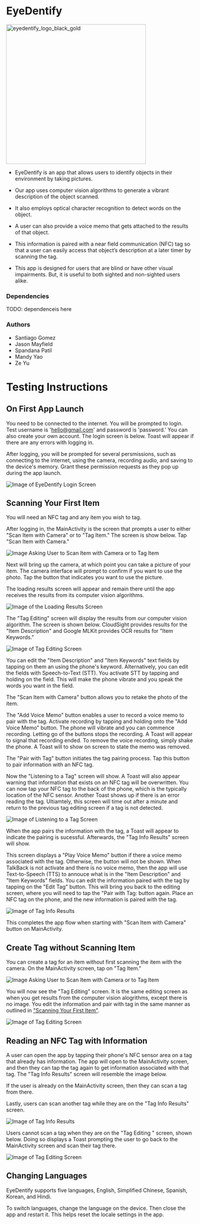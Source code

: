 # EyeDentify

<img width="375" alt="eyedentify_logo_black_gold" src="https://user-images.githubusercontent.com/30096097/166806175-25b392e6-c6b6-4f66-aa5b-a37543e48221.PNG">


- EyeDentify is an app that allows users to identify objects in their environment by taking pictures. 

- Our app uses computer vision algorithms to generate a vibrant description of the object scanned. 

- It also employs optical character recognition to detect words on the object. 

- A user can also provide a voice memo that gets attached to the results of that object. 

- This information is paired with a near field communication (NFC) tag so that a user can easily access that object’s description at a later timer by scanning the tag. 

- This app is designed for users that are blind or have other visual impairments. But, it is useful to both sighted and non-sighted users alike.


### Dependencies

TODO: dependenceis here

### Authors
- Santiago Gomez
- Jason Mayfield
- Spandana Patil
- Mandy Yao
- Ze Yu

# Testing Instructions
## On First App Launch

You need to be connected to the internet.
You will be prompted to login. Test username is 'hello@gmail.com' and password is 'password.' You can also create your own account. The login screen is below. Toast will appear if there are any errors with logging in.


After logging, you will be prompted for several persmissions, such as connecting to the internet, using the camera, recording audio, and saving to the device's memory. Grant these permission requests as they pop up during the app launch.


![Image of EyeDentify Login Screen](https://user-images.githubusercontent.com/30096097/166729639-fc56aefd-f992-4d40-8f7b-870dd25161fe.jpg)


## Scanning Your First Item

You will need an NFC tag and any item you wish to tag.


After logging in, the MainActivity is the screen that prompts a user to either "Scan Item with Camera" or to "Tag Item." The screen is show below. Tap "Scan Item with Camera."

![Image Asking User to Scan Item with Camera or to Tag Item](https://user-images.githubusercontent.com/30096097/166740093-512b6e42-268e-466f-ae52-5ce52f73be9f.jpg)


Next will bring up the camera, at which point you can take a picture of your item. The camera interface will prompt to confirm if you want to use the photo. Tap the button that indicates you want to use the picture.


The loading results screen will appear and remain there until the app receives the results from its computer vision algorithms. 

![Image of the Loading Results Screen](https://user-images.githubusercontent.com/30096097/166741597-da1743a0-994b-4fbc-94aa-328785e387b2.jpg)


The "Tag Editing" screen will display the results from our computer vision algorithm. The screen is shown below. CloudSight provides results for the "Item Description" and Google MLKit provides OCR results for "Item Keywords."


![Image of Tag Editing Screen](https://user-images.githubusercontent.com/30096097/166743890-18c77d8d-b45c-4d41-bb95-1dfb52ba04dc.jpg)


You can edit the "Item Description" and "Item Keywords" text fields by tapping on them an using the phone's keyword. Alternatively, you can edit the fields with Speech-to-Text (STT). You activate STT by tapping and holding on the field. This will make the phone vibrate and you speak the words you want in the field.


The "Scan Item with Camera" button allows you to retake the photo of the item.


The "Add Voice Memo" button enables a user to record a voice memo to pair with the tag. Activate recording by tapping and holding onto the "Add Voice Memo" button. The phone will vibrate and you can commence recording. Letting go of the buttons stops the recording. A Toast will appear to signal that recording ended. To remove the voice recording, simply shake the phone. A Toast will to show on screen to state the memo was removed.


The "Pair with Tag" button initiates the tag pairing process. Tap this button to pair information with an NFC tag.


Now the "Listening to a Tag" screen will show. A Toast will also appear warning that information that exists on an NFC tag will be overwritten. You can now tap your NFC tag to the back of the phone, which is the typically location of the NFC sensor. Another Toast shows up if there is an error reading the tag. Ultiamtely, this screen will time out after a minute and return to the previous tag editing screen if a tag is not detected.


![Image of Listening to a Tag Screen](https://user-images.githubusercontent.com/30096097/166747533-8e797a26-02f9-4076-a205-f51877b85126.jpg)


When the app pairs the information with the tag, a Toast will appear to indicate the pairing is sucessful. Afterwards, the "Tag Info Results" screen will show.

This screen displays a "Play Voice Memo" button if there a voice memo associated with the tag. Otherwise, the button will not be shown. When TalkBack is not activate and there is no voice memo, then the app will use Text-to-Speech (TTS) to annouce what is in the "Item Description" and "Item Keywords" fields. You can edit the information paired with the tag by tapping on the "Edit Tag" button. This will bring you back to the editing screen, where you will need to tap the "Pair with Tag: button again. Place an NFC tag on the phone, and the new information is paired with the tag.

![Image of Tag Info Results](https://user-images.githubusercontent.com/30096097/166755315-8c20257b-0a54-4df2-ab36-b60b988171b1.jpg)


This completes the app flow when starting with "Scan Item with Camera" button on MainActivity.



## Create Tag without Scanning Item

You can create a tag for an item without first scanning the item with the camera. On the MainActivity screen, tap on "Tag Item."

![Image Asking User to Scan Item with Camera or to Tag Item](https://user-images.githubusercontent.com/30096097/166740093-512b6e42-268e-466f-ae52-5ce52f73be9f.jpg)


You will now see the "Tag Editing" screen. It is the same editing screen as when you get results from the computer vision alogrithms, except there is no image. You edit the information and pair with tag in the same manner as outlined in ["Scanning Your First Item"](https://github.com/sgomez14/EyeDentify/edit/main/README.md#scanning-your-first-item).

![Image of Tag Editing Screen](https://user-images.githubusercontent.com/30096097/166801246-0362c723-8fea-450d-b39a-ea6610c6e937.jpg)


## Reading an NFC Tag with Information
A user can open the app by tapping their phone's NFC sensor area on a tag that already has information. The app will open to the MainActivity screen, and then they can tap the tag again to get information associated with that tag. The "Tag Info Results" screen will resemble the image below.

If the user is already on the MainActivity screen, then they can scan a tag from there.

Lastly, users can scan another tag while they are on the "Tag Info Results" screen.

![Image of Tag Info Results](https://user-images.githubusercontent.com/30096097/166755315-8c20257b-0a54-4df2-ab36-b60b988171b1.jpg)


Users cannot scan a tag when they are on the "Tag Editing " screen, shown below. Doing so displays a Toast prompting the user to go back to the MainActivity screen and scan their tag there.

![Image of Tag Editing Screen](https://user-images.githubusercontent.com/30096097/166743890-18c77d8d-b45c-4d41-bb95-1dfb52ba04dc.jpg)


## Changing Languages
EyeDentify supports five languages, English, Simplified Chinese, Spanish, Korean, and Hindi.

To switch languages, change the language on the device. Then close the app and restart it. This helps reset the locale settings in the app.







